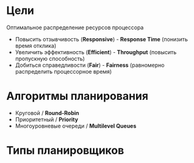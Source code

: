 # Цели
Оптимальное распределение ресурсов процессора
- Повысить отзывчивость (**Responsive**) - **Response Time** (понизить время отклика)
- Увеличить эффективность (**Efficient**) - **Throughput** (повысить пропускную способность)
- Добиться справедливости (**Fair**) - **Fairness** (равномерно распределить процессорное время)

# Алгоритмы планирования
- Круговой / **Round-Robin**
- Приоритетный / **Priority**
- Многоуровневые очереди / **Multilevel Queues**

# Типы планировщиков
